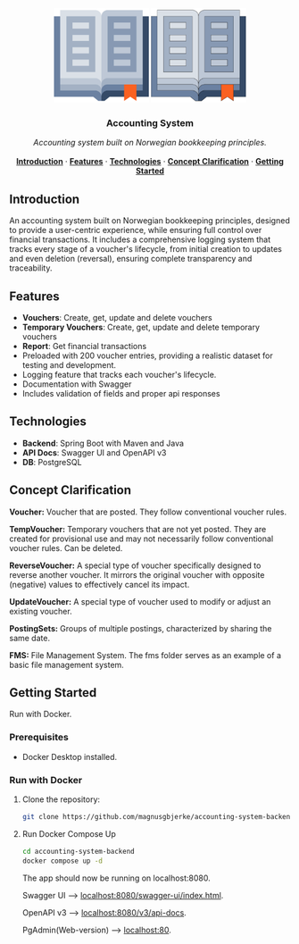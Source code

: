 <p align="center">
  <!-- Dark mode -->
  <img src="https://github.com/magnusgbjerke/accounting-system-backend/blob/main/logo/accounting-book-svgrepo-com-dark-mode.svg#gh-dark-mode-only" alt="accounting-book-svgrepo-com-dark-mode" width="170" />

  <!-- Light mode -->
  <img src="https://github.com/magnusgbjerke/accounting-system-backend/blob/main/logo/accounting-book-svgrepo-com-light-mode.svg#gh-light-mode-only" alt="accounting-book-svgrepo-com-light-mode" width="170" />
</p>

<h3 align="center">Accounting System</h3>

<p align="center">
    <i>Accounting system built on Norwegian bookkeeping principles.</i>
    <br />
<br />
    <a href="#Introduction"><strong>Introduction</strong></a> ·
    <a href="#Features"><strong>Features</strong></a> ·
    <a href="#Technologies"><strong>Technologies</strong></a> ·
    <a href="#Concept-Clarification"><strong>Concept Clarification</strong></a> ·
    <a href="#Getting-Started"><strong>Getting Started</strong></a>
</p>

## Introduction
An accounting system built on Norwegian bookkeeping principles, designed to provide a user-centric experience, while ensuring full control over financial transactions.
It includes a comprehensive logging system that tracks every stage of a voucher's lifecycle, from initial creation to updates 
and even deletion (reversal), ensuring complete transparency and traceability.

## Features
- **Vouchers**: Create, get, update and delete vouchers
- **Temporary Vouchers**: Create, get, update and delete temporary vouchers
- **Report**: Get financial transactions
- Preloaded with 200 voucher entries, providing a realistic dataset for testing and development.
- Logging feature that tracks each voucher's lifecycle.
- Documentation with Swagger
- Includes validation of fields and proper api responses

## Technologies

- **Backend**: Spring Boot with Maven and Java
- **API Docs**: Swagger UI and OpenAPI v3
- **DB**: PostgreSQL

## Concept Clarification
**Voucher:** Voucher that are posted. They follow conventional voucher rules.

**TempVoucher:** Temporary vouchers that are not yet posted. They are created for provisional use and may not necessarily follow conventional voucher rules. Can be deleted.

**ReverseVoucher:** A special type of voucher specifically designed to reverse another voucher. It mirrors the original voucher with opposite (negative) values to effectively cancel its impact.

**UpdateVoucher:** A special type of voucher used to modify or adjust an existing voucher.

**PostingSets:** Groups of multiple postings, characterized by sharing the same date.

**FMS:** File Management System. The fms folder serves as an example of a basic file management system.

## Getting Started
Run with Docker.

### Prerequisites
- Docker Desktop installed.

### Run with Docker
1. Clone the repository:

   ```bash
   git clone https://github.com/magnusgbjerke/accounting-system-backend.git
   ```

2. Run Docker Compose Up

    ```bash
    cd accounting-system-backend
    docker compose up -d
   ```

   The app should now be running on localhost:8080.

   Swagger UI --> [localhost:8080/swagger-ui/index.html](http://localhost:8080/swagger-ui/index.html).

   OpenAPI v3 --> [localhost:8080/v3/api-docs](http://localhost:8080/v3/api-docs).

   PgAdmin(Web-version) --> [localhost:80](http://localhost:80).

